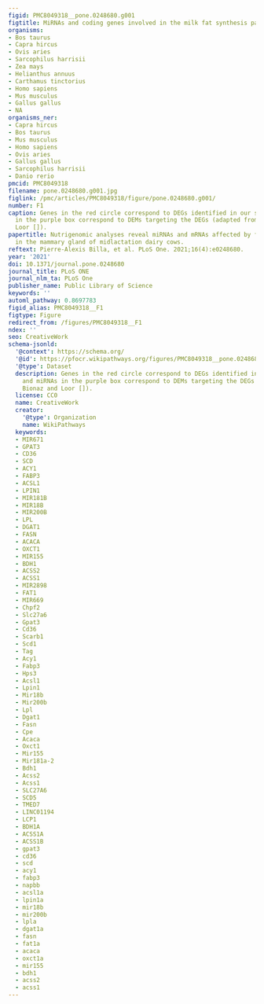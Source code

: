 ```yaml
---
figid: PMC8049318__pone.0248680.g001
figtitle: MiRNAs and coding genes involved in the milk fat synthesis pathway
organisms:
- Bos taurus
- Capra hircus
- Ovis aries
- Sarcophilus harrisii
- Zea mays
- Helianthus annuus
- Carthamus tinctorius
- Homo sapiens
- Mus musculus
- Gallus gallus
- NA
organisms_ner:
- Capra hircus
- Bos taurus
- Mus musculus
- Homo sapiens
- Ovis aries
- Gallus gallus
- Sarcophilus harrisii
- Danio rerio
pmcid: PMC8049318
filename: pone.0248680.g001.jpg
figlink: /pmc/articles/PMC8049318/figure/pone.0248680.g001/
number: F1
caption: Genes in the red circle correspond to DEGs identified in our study, and miRNAs
  in the purple box correspond to DEMs targeting the DEGs (adapted from Bionaz and
  Loor []).
papertitle: Nutrigenomic analyses reveal miRNAs and mRNAs affected by feed restriction
  in the mammary gland of midlactation dairy cows.
reftext: Pierre-Alexis Billa, et al. PLoS One. 2021;16(4):e0248680.
year: '2021'
doi: 10.1371/journal.pone.0248680
journal_title: PLoS ONE
journal_nlm_ta: PLoS One
publisher_name: Public Library of Science
keywords: ''
automl_pathway: 0.8697783
figid_alias: PMC8049318__F1
figtype: Figure
redirect_from: /figures/PMC8049318__F1
ndex: ''
seo: CreativeWork
schema-jsonld:
  '@context': https://schema.org/
  '@id': https://pfocr.wikipathways.org/figures/PMC8049318__pone.0248680.g001.html
  '@type': Dataset
  description: Genes in the red circle correspond to DEGs identified in our study,
    and miRNAs in the purple box correspond to DEMs targeting the DEGs (adapted from
    Bionaz and Loor []).
  license: CC0
  name: CreativeWork
  creator:
    '@type': Organization
    name: WikiPathways
  keywords:
  - MIR671
  - GPAT3
  - CD36
  - SCD
  - ACY1
  - FABP3
  - ACSL1
  - LPIN1
  - MIR181B
  - MIR18B
  - MIR200B
  - LPL
  - DGAT1
  - FASN
  - ACACA
  - OXCT1
  - MIR155
  - BDH1
  - ACSS2
  - ACSS1
  - MIR2898
  - FAT1
  - MIR669
  - Chpf2
  - Slc27a6
  - Gpat3
  - Cd36
  - Scarb1
  - Scd1
  - Tag
  - Acy1
  - Fabp3
  - Hps3
  - Acsl1
  - Lpin1
  - Mir18b
  - Mir200b
  - Lpl
  - Dgat1
  - Fasn
  - Cpe
  - Acaca
  - Oxct1
  - Mir155
  - Mir181a-2
  - Bdh1
  - Acss2
  - Acss1
  - SLC27A6
  - SCD5
  - TMED7
  - LINC01194
  - LCP1
  - BDH1A
  - ACSS1A
  - ACSS1B
  - gpat3
  - cd36
  - scd
  - acy1
  - fabp3
  - napbb
  - acsl1a
  - lpin1a
  - mir18b
  - mir200b
  - lpla
  - dgat1a
  - fasn
  - fat1a
  - acaca
  - oxct1a
  - mir155
  - bdh1
  - acss2
  - acss1
---
```

